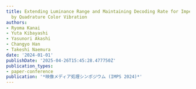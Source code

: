 ```yaml
---
title: Extending Luminance Range and Maintaining Decoding Rate for Imperceptible Markers
  by Quadrature Color Vibration
authors:
- Ryoma Kanai
- Yuta Kibayashi
- Yasunori Akashi
- Changyo Han
- Takeshi Naemura
date: '2024-01-01'
publishDate: '2025-04-26T15:45:28.477750Z'
publication_types:
- paper-conference
publication: '*映像メディア処理シンポジウム (IMPS 2024)*'
---
```

